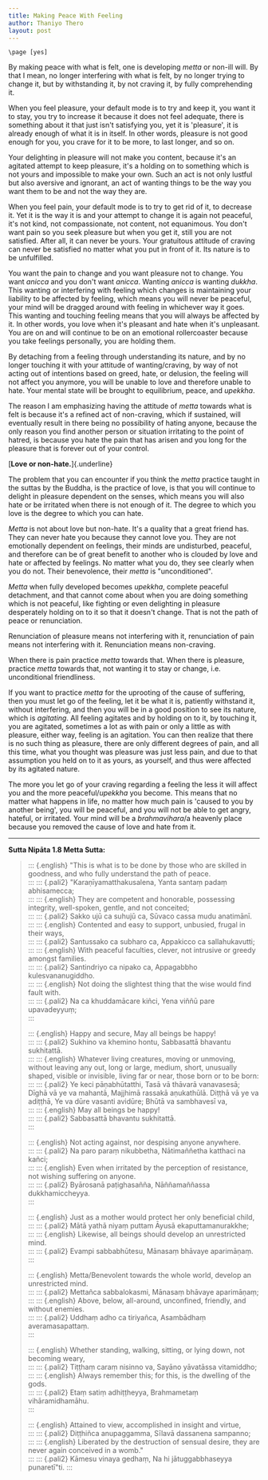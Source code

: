 ```yaml
---
title: Making Peace With Feeling
author: Thaniyo Thero
layout: post
---
```


```{=context}
\page [yes]
```

By making peace with what is felt, one is developing *metta* or non-ill
will. By that I mean, no longer interfering with what is felt, by no
longer trying to change it, but by withstanding it, by not craving it,
by fully comprehending it.

When you feel pleasure, your default mode is to try and keep it, you
want it to stay, you try to increase it because it does not feel
adequate, there is something about it that just isn't satisfying you,
yet it is 'pleasure', it is already enough of what it is in itself. In
other words, pleasure is not good enough for you, you crave for it to be
more, to last longer, and so on.

Your delighting in pleasure will not make you content, because it's an
agitated attempt to keep pleasure, it's a holding on to something which
is not yours and impossible to make your own. Such an act is not only
lustful but also aversive and ignorant, an act of wanting things to be
the way you want them to be and not the way they are.

When you feel pain, your default mode is to try to get rid of it, to
decrease it. Yet it is the way it is and your attempt to change it is
again not peaceful, it's not kind, not compassionate, not content, not
equanimous. You don't want pain so you seek pleasure but when you get
it, still you are not satisfied. After all, it can never be yours. Your
gratuitous attitude of craving can never be satisfied no matter what you
put in front of it. Its nature is to be unfulfilled.

You want the pain to change and you want pleasure not to change. You
want *anicca* and you don't want *anicca*. Wanting *anicca* is wanting
*dukkha*. This wanting or interfering with feeling which changes is
maintaining your liability to be affected by feeling, which means you
will never be peaceful, your mind will be dragged around with feeling in
whichever way it goes. This wanting and touching feeling means that you
will always be affected by it. In other words, you love when it's
pleasant and hate when it's unpleasant. You are on and will continue to
be on an emotional rollercoaster because you take feelings personally,
you are holding them.

By detaching from a feeling through understanding its nature, and by no
longer touching it with your attitude of wanting/craving, by way of not
acting out of intentions based on greed, hate, or delusion, the feeling
will not affect you anymore, you will be unable to love and therefore
unable to hate. Your mental state will be brought to equilibrium, peace,
and *upekkha*.

The reason I am emphasizing having the attitude of *metta* towards what
is felt is because it's a refined act of non-craving, which if
sustained, will eventually result in there being no possibility of
hating anyone, because the only reason you find another person or
situation irritating to the point of hatred, is because you hate the
pain that has arisen and you long for the pleasure that is forever out
of your control.

[**Love or non-hate.**]{.underline}

The problem that you can encounter if you think the *metta* practice
taught in the suttas by the Buddha, is the practice of love, is that you
will continue to delight in pleasure dependent on the senses, which
means you will also hate or be irritated when there is not enough of it.
The degree to which you love is the degree to which you can hate.

*Metta* is not about love but non-hate. It's a quality that a great
friend has. They can never hate you because they cannot love you. They
are not emotionally dependent on feelings, their minds are undisturbed,
peaceful, and therefore can be of great benefit to another who is
clouded by love and hate or affected by feelings. No matter what you do,
they see clearly when you do not. Their benevolence, their *metta* is
"unconditioned".

*Metta* when fully developed becomes *upekkha*, complete peaceful
detachment, and that cannot come about when you are doing something
which is not peaceful, like fighting or even delighting in pleasure
desperately holding on to it so that it doesn't change. That is not the
path of peace or renunciation.

Renunciation of pleasure means not interfering with it, renunciation of
pain means not interfering with it. Renunciation means non-craving.

When there is pain practice *metta* towards that. When there is
pleasure, practice *metta* towards that, not wanting it to stay or
change, i.e. unconditional friendliness.

If you want to practice *metta* for the uprooting of the cause of
suffering, then you must let go of the feeling, let it be what it is,
patiently withstand it, without interfering, and then you will be in a
good position to see its nature, which is *agitating*. All feeling
agitates and by holding on to it, by touching it, you are agitated,
sometimes a lot as with pain or only a little as with pleasure, either
way, feeling is an agitation. You can then realize that there is no such
thing as pleasure, there are only different degrees of pain, and all
this time, what you thought was pleasure was just less pain, and due to
that assumption you held on to it as yours, as yourself, and thus were
affected by its agitated nature.

The more you let go of your craving regarding a feeling the less it will
affect you and the more peaceful/*upekkha* you become. This means that
no matter what happens in life, no matter how much pain is 'caused to
you by another being', you will be peaceful, and you will not be able to
get angry, hateful, or irritated. Your mind will be a *brahmavihara*/a
heavenly place because you removed the cause of love and hate from it.

------------------------------------------------------------------------

**Sutta Nipāta 1.8 Metta Sutta:**

> ::: {.english}
"This is what is to be done by those who are skilled in goodness, and who fully understand the path of peace.\
:::
> ::: {.pali2}
"Karaṇīyamatthakusalena, Yanta santaṃ padaṃ abhisamecca;\
:::
> ::: {.english}
They are competent and honorable, possessing integrity, well-spoken, gentle, and not conceited;\
:::
> ::: {.pali2}
Sakko ujū ca suhujū ca, Sūvaco cassa mudu anatimānī.\
:::
> ::: {.english}
Contented and easy to support, unbusied, frugal in their ways,\
:::
> ::: {.pali2}
Santussako ca subharo ca, Appakicco ca sallahukavutti;\
:::
> ::: {.english}
With peaceful faculties, clever, not intrusive or greedy amongst families.\
:::
> ::: {.pali2}
Santindriyo ca nipako ca, Appagabbho kulesvananugiddho.\
:::
> ::: {.english}
Not doing the slightest thing that the wise would find fault with.\
:::
> ::: {.pali2}
Na ca khuddamācare kiñci, Yena viññū pare upavadeyyuṃ;\
:::
> 
> ::: {.english}
Happy and secure, May all beings be happy!\
:::
> ::: {.pali2}
Sukhino va khemino hontu, Sabbasattā bhavantu sukhitattā.\
:::
> ::: {.english}
Whatever living creatures, moving or unmoving, without leaving any out, long or large, medium, short, unusually shaped, visible or invisible, living far or near, those born or to be born:\
:::
> ::: {.pali2}
Ye keci pāṇabhūtatthi, Tasā vā thāvarā vanavasesā; Dīghā vā ye va mahantā, Majjhimā rassakā aṇukathūlā. Diṭṭhā vā ye va adiṭṭhā, Ye va dūre vasanti avidūre; Bhūtā va sambhavesī va,\
:::
> ::: {.english}
May all beings be happy!\
:::
> ::: {.pali2}
Sabbasattā bhavantu sukhitattā.\
:::
> 
> ::: {.english}
Not acting against, nor despising anyone anywhere.\
:::
> ::: {.pali2}
Na paro paraṃ nikubbetha, Nātimaññetha katthaci na kañci;\
:::
> ::: {.english}
Even when irritated by the perception of resistance, not wishing suffering on anyone.\
:::
> ::: {.pali2}
Byārosanā paṭighasañña, Nāññamaññassa dukkhamiccheyya.\
:::
> 
> ::: {.english}
Just as a mother would protect her only beneficial child,\
:::
> ::: {.pali2}
Mātā yathā niyaṃ puttam Āyusā ekaputtamanurakkhe;\
:::
> ::: {.english}
Likewise, all beings should develop an unrestricted mind.\
:::
> ::: {.pali2}
Evampi sabbabhūtesu, Mānasaṃ bhāvaye aparimāṇaṃ.\
:::
> 
> ::: {.english}
Metta/Benevolent towards the whole world, develop an unrestricted mind.\
:::
> ::: {.pali2}
Mettañca sabbalokasmi, Mānasaṃ bhāvaye aparimāṇaṃ;\
:::
> ::: {.english}
Above, below, all-around, unconfined, friendly, and without enemies.\
:::
> ::: {.pali2}
Uddhaṃ adho ca tiriyañca, Asambādhaṃ averamasapattaṃ.\
:::
> 
> ::: {.english}
Whether standing, walking, sitting, or lying down, not becoming weary,\
:::
> ::: {.pali2}
Tiṭṭhaṃ caraṃ nisinno va, Sayāno yāvatāssa vitamiddho;\
:::
> ::: {.english}
Always remember this; for this, is the dwelling of the gods.\
:::
> ::: {.pali2}
Etaṃ satiṃ adhiṭṭheyya, Brahmametaṃ vihāramidhamāhu.\
:::
> 
> ::: {.english}
Attained to view, accomplished in insight and virtue,\
:::
> ::: {.pali2}
Diṭṭhiñca anupaggamma, Sīlavā dassanena sampanno;\
:::
> ::: {.english}
Liberated by the destruction of sensual desire, they are never again conceived in a womb."\
:::
> ::: {.pali2}
Kāmesu vinaya gedhaṃ, Na hi jātuggabbhaseyya punaretī"ti.
:::

